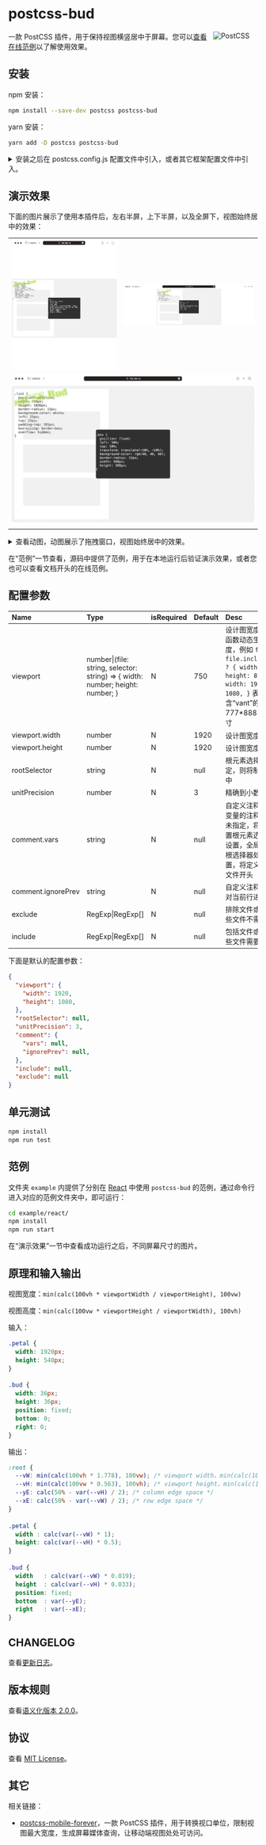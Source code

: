 # postcss-bud

<img src="https://postcss.github.io/postcss/logo.svg" alt="PostCSS" width="90" height="90" align="right">

一款 PostCSS 插件，用于保持视图横竖居中于屏幕。您可以[查看在线范例](https://wswmsword.github.io/examples/bud/react)以了解使用效果。

## 安装

npm 安装：
```bash
npm install --save-dev postcss postcss-bud
```

yarn 安装：
```bash
yarn add -D postcss postcss-bud
```

<details>
<summary>
安装之后在 postcss.config.js 配置文件中引入，或者其它框架配置文件中引入。
</summary>

```javascript
import dataScreen from 'postcss-bud' // <---- 这里
import autoprefixer from 'autoprefixer'
// 省略……
{
	postcss: {
		plugins: [
			autoprefixer(),
			dataScreen({ // <---- 这里
				rootSelector: '#app',
				viewport: {
					width: 1920,
					height: 1080,
				},
			}),
		],
	},
}
// 省略……
```
</details>

## 演示效果

下面的图片展示了使用本插件后，左右半屏，上下半屏，以及全屏下，视图始终居中的效果：

<table>
	<tr>
		<td><img src="./images/left-half.png" alt="移动端的展示效果" /></td>
		<td><img src="./images/top-half.png" alt="移动端横屏的展示效果" /></td>
	</tr>
	<tr>
		<td colspan="2"><img src="./images/maximize.png" alt="桌面端的展示效果" /></td>
	</tr>
</table>

<details>
<summary>
查看动图，动图展示了拖拽窗口，视图始终居中的效果。
</summary>
<img src="./images/bud.gif" alt="视图始终居中的效果" />
</details>

在“范例”一节查看，源码中提供了范例，用于在本地运行后验证演示效果，或者您也可以查看文档开头的在线范例。

## 配置参数

| Name | Type | isRequired | Default | Desc |
|:--|:--|:--|:--|:--|
| viewport | number\|(file: string, selector: string) => { width: number; height: number; } | N | 750 | 设计图宽度，可以传递函数动态生成设计图宽度，例如 `file => file.includes("vant") ? { width: 777, height: 888, } : { width: 1920, height: 1080, }` 表示在名称包含“vant”的文件内使用 777*888 的设计图尺寸 |
| viewport.width | number | N | 1920 | 设计图宽度 |
| viewport.height | number | N | 1920 | 设计图宽度 |
| rootSelector | string | N | null | 根元素选择器，如果指定，则将制定选择器居中 |
| unitPrecision | number | N | 3 | 精确到小数点后几位？ |
| comment.vars | string | N | null | 自定义注释，定义全局变量的注释名称，如果未指定，将判断是否设置根元素选择器，如果设置，全局变量定义在根选择器处，如果未设置，将定义在每个 css 文件开头|
| comment.ignorePrev | string | N | null | 自定义注释，标记则不对当前行进行转换 |
| exclude | RegExp\|RegExp[] | N | null | 排除文件或文件夹，哪些文件不需要转换？ |
| include | RegExp\|RegExp[] | N | null | 包括文件或文件夹，哪些文件需要转换？ |

下面是默认的配置参数：

```json
{
  "viewport": {
    "width": 1920,
    "height": 1080,
  },
  "rootSelector": null,
  "unitPrecision": 3,
  "comment": {
    "vars": null,
    "ignorePrev": null,
  },
  "include": null,
  "exclude": null
}
```

## 单元测试

```bash
npm install
npm run test
```

## 范例

文件夹 `example` 内提供了分别在 [React](https://reactjs.org/) 中使用 `postcss-bud` 的范例，通过命令行进入对应的范例文件夹中，即可运行：

```bash
cd example/react/
npm install
npm run start
```

在“演示效果”一节中查看成功运行之后，不同屏幕尺寸的图片。

## 原理和输入输出

视图宽度：`min(calc(100vh * viewportWidth / viewportHeight), 100vw)`

视图高度：`min(calc(100vw * viewportHeight / viewportWidth), 100vh)`

输入：

```css
.petal {
  width: 1920px;
  height: 540px;
}

.bud {
  width: 36px;
  height: 36px;
  position: fixed;
  bottom: 0;
  right: 0;
}
```

输出：

```css
:root {
  --vW: min(calc(100vh * 1.778), 100vw); /* viewport width，min(calc(100vh * 1920 / 1080), 100vw) */
  --vH: min(calc(100vw * 0.563), 100vh); /* viewport height，min(calc(100vw * 1080 / 1920), 100vh) */
  --yE: calc(50% - var(--vH) / 2); /* column edge space */
  --xE: calc(50% - var(--vW) / 2); /* row edge space */
}

.petal {
  width : calc(var(--vW) * 1);
  height: calc(var(--vH) * 0.5);
}

.bud {
  width   : calc(var(--vW) * 0.019);
  height  : calc(var(--vH) * 0.033);
  position: fixed;
  bottom  : var(--yE);
  right   : var(--xE);
}
```

## CHANGELOG

查看[更新日志](./CHANGELOG.md)。

## 版本规则

查看[语义化版本 2.0.0](https://semver.org/lang/zh-CN/)。

## 协议

查看 [MIT License](./LICENSE)。

## 其它

相关链接：
- [postcss-mobile-forever](https://github.com/wswmsword/postcss-mobile-forever)，一款 PostCSS 插件，用于转换视口单位，限制视图最大宽度，生成屏幕媒体查询，让移动端视图处处可访问。